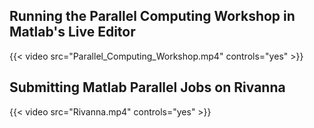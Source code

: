 ## Running the Parallel Computing Workshop in Matlab's Live Editor
{{< video src="Parallel_Computing_Workshop.mp4" controls="yes" >}}
## Submitting Matlab Parallel Jobs on Rivanna
{{< video src="Rivanna.mp4" controls="yes" >}}
